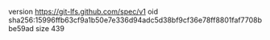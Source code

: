 version https://git-lfs.github.com/spec/v1
oid sha256:15996ffb63cf9a1b50e7e336d94adc5d38bf9cf36e78ff8801faf7708bbe59ad
size 439
